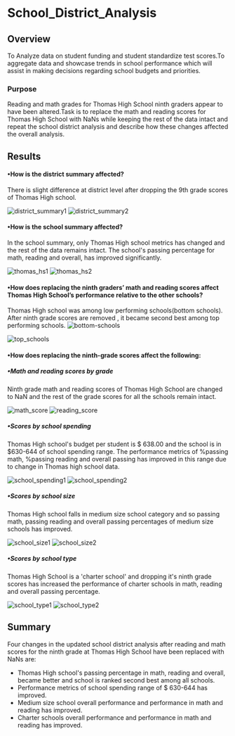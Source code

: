# School_District_Analysis
## Overview
To Analyze data on student funding and student standardize test scores.To aggregate data and showcase trends in school performance which will assist in making decisions regarding school budgets and priorities.
### Purpose
Reading and math grades for Thomas High School ninth graders appear to have been altered.Task is to replace the math and reading scores for Thomas High School with NaNs while keeping the rest of the data intact and repeat the school district analysis and describe how these changes affected the overall analysis.
## Results
#### •How is the district summary affected?

There is slight difference at district level after dropping the 9th grade scores of Thomas High school.

![district_summary1](https://user-images.githubusercontent.com/84524153/124364236-2696c500-dc0e-11eb-8300-e473dea18887.png)
![district_summary2](https://user-images.githubusercontent.com/84524153/124362424-afa7ff00-dc02-11eb-95f0-b148f3f67853.png)


#### •How is the school summary affected?
In the school summary, only Thomas High school metrics has changed and the rest of the data remains intact. The school's passing percentage for math, reading and overall, has improved significantly.

![thomas_hs1](https://user-images.githubusercontent.com/84524153/124355131-a7899880-dbdd-11eb-8333-82fdf8b97ebf.png)
![thomas_hs2](https://user-images.githubusercontent.com/84524153/124355144-b5d7b480-dbdd-11eb-9477-7d0ab7dc757c.png)

#### •How does replacing the ninth graders’ math and reading scores affect Thomas High School’s performance relative to the other schools?
 Thomas High school was among low performing schools(bottom schools). After ninth grade scores are removed , it became second best among top performing schools.
![bottom-schools](https://user-images.githubusercontent.com/84524153/124362835-80df5800-dc05-11eb-92f0-57bc4cf54acd.png)

![top_schools](https://user-images.githubusercontent.com/84524153/124362841-876dcf80-dc05-11eb-891f-d16d0a53351b.png)

#### •How does replacing the ninth-grade scores affect the following:

##### •Math and reading scores by grade

 Ninth grade math and reading scores of Thomas High School are changed to NaN and the rest of the grade scores for all the schools remain intact.
 
![math_score](https://user-images.githubusercontent.com/84524153/124357812-7021e880-dbeb-11eb-8c02-f1da3afa16f4.png)
![reading_score](https://user-images.githubusercontent.com/84524153/124357817-7912ba00-dbeb-11eb-942d-a114477b094d.png)

##### •Scores by school spending

Thomas High school's budget per student is $ 638.00 and the school is in  $630-644 of school spending range. The performance metrics of %passing math, %passing reading and overall passing has improved in this range due to change in Thomas high school data.

![school_spending1](https://user-images.githubusercontent.com/84524153/124357529-ff2e0100-dbe9-11eb-8915-1297a8b9ff41.png)
![school_spending2](https://user-images.githubusercontent.com/84524153/124357536-06eda580-dbea-11eb-893c-78bc078bf5c0.png)

##### •Scores by school size

Thomas High school falls in medium size school category and so passing math, passing reading and overall passing percentages of medium size schools has improved.

![school_size1](https://user-images.githubusercontent.com/84524153/124357544-110fa400-dbea-11eb-8f0c-4866b7ea5d8a.png)
![school_size2](https://user-images.githubusercontent.com/84524153/124357554-1a990c00-dbea-11eb-9494-7c47ef6079f4.png)

##### •Scores by school type

Thomas High School is a 'charter school' and dropping it's ninth grade scores has increased the performance of charter schools in math, reading and overall passing percentage.

![school_type1](https://user-images.githubusercontent.com/84524153/124357569-343a5380-dbea-11eb-9546-74235a155be5.png)
![school_type2](https://user-images.githubusercontent.com/84524153/124357572-38ff0780-dbea-11eb-9ab4-6b478e127624.png)

## Summary
 Four changes in the updated school district analysis after reading and math scores for the ninth grade at Thomas High School have been replaced with NaNs are:
 - Thomas High school's passing percentage in math, reading and overall, became better and school is ranked second best among all schools.
 - Performance metrics of school spending range of $ 630-644 has improved.
 - Medium size school overall performance and performance in math and reading has improved.
 - Charter schools overall performance and performance in math and reading  has improved.

